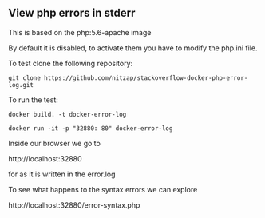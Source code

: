 ## View php errors in stderr

This is based on the php:5.6-apache image

By default it is disabled, to activate them you have to modify the php.ini file.

To test clone the following repository:

```
git clone https://github.com/nitzap/stackoverflow-docker-php-error-log.git
```

To run the test:

```
docker build. -t docker-error-log

docker run -it -p "32880: 80" docker-error-log
```
Inside our browser we go to 

http://localhost:32880 

for as it is written in the error.log

To see what happens to the syntax errors we can explore 

http://localhost:32880/error-syntax.php
